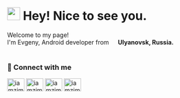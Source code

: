 <h1><img src="https://emojis.slackmojis.com/emojis/images/1531849430/4246/blob-sunglasses.gif?1531849430" width="30"/> Hey! Nice to see you.</h1>


<p>Welcome to my page! </br> I'm Evgeny, Android developer from <img src="https://www.svgrepo.com/show/401732/flag-for-russia.svg" width="13"/> <b>Ulyanovsk, Russia.</b>
<br>
<br>


### 🤙 Connect with me
<p align="left">
<a href="https://t.me/iamzimin" target="blank"><img align="center" src="https://www.svgrepo.com/show/452115/telegram.svg" alt="iamzimin" height="30" width="40" /></a>
<a href="https://instagram.com/iamzimin" target="blank"><img align="center" src="https://www.svgrepo.com/show/452229/instagram-1.svg" alt="iamzimin" height="30" width="40" /></a>
<a href="https://vk.com/iamzimin" target="blank"><img align="center" src="https://www.svgrepo.com/show/303449/vk-1-logo.svg" alt="iamzimin" height="30" width="40" /></a>
<a href="https://www.reddit.com/user/iamzimin/" target="blank"><img align="center" src="https://www.svgrepo.com/show/452094/reddit.svg" alt="iamzimin" height="30" width="40" /></a>
<br>
<br>
<!--
**KoTeuKaSeeker/KoTeuKaSeeker** is a ✨ _special_ ✨ repository because its `README.md` (this file) appears on your GitHub profile.

Here are some ideas to get you started:

- 🔭 I’m currently working on ...
- 🌱 I’m currently learning ...
- 👯 I’m looking to collaborate on ...
- 🤔 I’m looking for help with ...
- 💬 Ask me about ...
- 📫 How to reach me: ...
- 😄 Pronouns: ...
- ⚡ Fun fact: ...
-->
